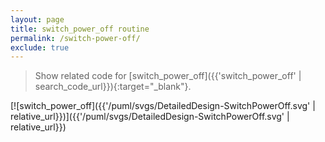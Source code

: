 ```yaml
---
layout: page
title: switch_power_off routine
permalink: /switch-power-off/
exclude: true
---
```


> Show related code for [switch_power_off]({{'switch_power_off' | search_code_url}}){:target="_blank"}.

[![switch_power_off]({{'/puml/svgs/DetailedDesign-SwitchPowerOff.svg' | relative_url}})]({{'/puml/svgs/DetailedDesign-SwitchPowerOff.svg' | relative_url}})
